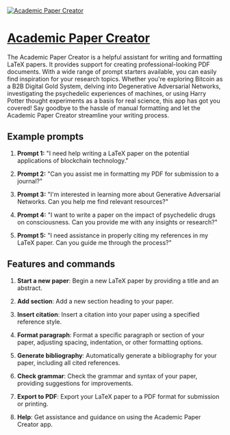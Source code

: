 [![Academic Paper Creator](https://files.oaiusercontent.com/file-RUdjUg5hYWJKwV21MGhu3wXb?se=2123-10-17T19%3A40%3A56Z&sp=r&sv=2021-08-06&sr=b&rscc=max-age%3D31536000%2C%20immutable&rscd=attachment%3B%20filename%3Dea6bd7b9-8c98-4c98-a630-39904967308e.png&sig=Ojtgk6UJfMyULtIiPtzH9jdP5/6gQcQyJ9Y%2BRsZpqOM%3D)](https://chat.openai.com/g/g-DzTFVQytf-academic-paper-creator)

# [Academic Paper Creator](https://chat.openai.com/g/g-DzTFVQytf-academic-paper-creator)

The Academic Paper Creator is a helpful assistant for writing and formatting LaTeX papers. It provides support for creating professional-looking PDF documents. With a wide range of prompt starters available, you can easily find inspiration for your research topics. Whether you're exploring Bitcoin as a B2B Digital Gold System, delving into Degenerative Adversarial Networks, investigating the psychedelic experiences of machines, or using Harry Potter thought experiments as a basis for real science, this app has got you covered! Say goodbye to the hassle of manual formatting and let the Academic Paper Creator streamline your writing process.

## Example prompts

1. **Prompt 1:** "I need help writing a LaTeX paper on the potential applications of blockchain technology."

2. **Prompt 2:** "Can you assist me in formatting my PDF for submission to a journal?"

3. **Prompt 3:** "I'm interested in learning more about Generative Adversarial Networks. Can you help me find relevant resources?"

4. **Prompt 4:** "I want to write a paper on the impact of psychedelic drugs on consciousness. Can you provide me with any insights or research?"

5. **Prompt 5:** "I need assistance in properly citing my references in my LaTeX paper. Can you guide me through the process?"

## Features and commands

1. **Start a new paper**: Begin a new LaTeX paper by providing a title and an abstract.

2. **Add section**: Add a new section heading to your paper.

3. **Insert citation**: Insert a citation into your paper using a specified reference style.

4. **Format paragraph**: Format a specific paragraph or section of your paper, adjusting spacing, indentation, or other formatting options.

5. **Generate bibliography**: Automatically generate a bibliography for your paper, including all cited references.

6. **Check grammar**: Check the grammar and syntax of your paper, providing suggestions for improvements.

7. **Export to PDF**: Export your LaTeX paper to a PDF format for submission or printing.

8. **Help**: Get assistance and guidance on using the Academic Paper Creator app.